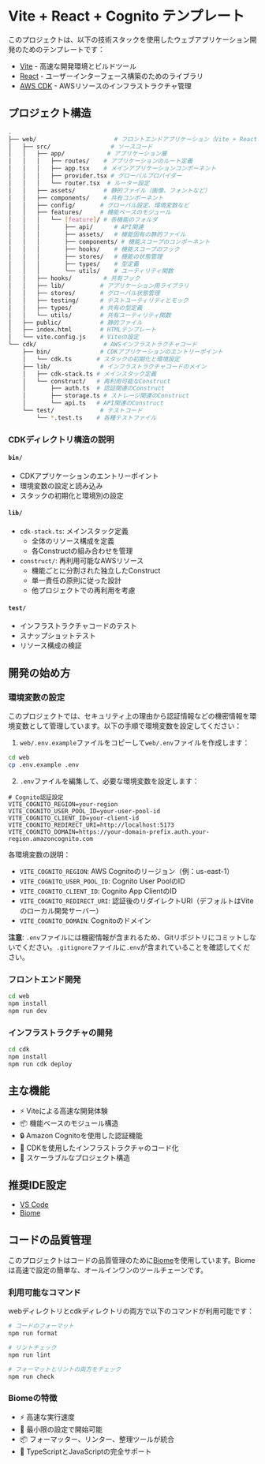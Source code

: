 # Vite + React + Cognito テンプレート

このプロジェクトは、以下の技術スタックを使用したウェブアプリケーション開発のためのテンプレートです：

- [Vite](https://vitejs.dev/) - 高速な開発環境とビルドツール
- [React](https://react.dev/) - ユーザーインターフェース構築のためのライブラリ
- [AWS CDK](https://aws.amazon.com/jp/cdk/) - AWSリソースのインフラストラクチャ管理

## プロジェクト構造

```bash
.
├── web/                      # フロントエンドアプリケーション（Vite + React）
│   ├── src/                 # ソースコード
│   │   ├── app/            # アプリケーション層
│   │   │   ├── routes/    # アプリケーションのルート定義
│   │   │   ├── app.tsx    # メインアプリケーションコンポーネント
│   │   │   ├── provider.tsx # グローバルプロバイダー
│   │   │   └── router.tsx  # ルーター設定
│   │   ├── assets/        # 静的ファイル（画像、フォントなど）
│   │   ├── components/    # 共有コンポーネント
│   │   ├── config/       # グローバル設定、環境変数など
│   │   ├── features/     # 機能ベースのモジュール
│   │   │   └── [feature]/ # 各機能のフォルダ
│   │   │       ├── api/      # API関連
│   │   │       ├── assets/   # 機能固有の静的ファイル
│   │   │       ├── components/ # 機能スコープのコンポーネント
│   │   │       ├── hooks/    # 機能スコープのフック
│   │   │       ├── stores/   # 機能の状態管理
│   │   │       ├── types/    # 型定義
│   │   │       └── utils/    # ユーティリティ関数
│   │   ├── hooks/         # 共有フック
│   │   ├── lib/          # アプリケーション用ライブラリ
│   │   ├── stores/       # グローバル状態管理
│   │   ├── testing/      # テストユーティリティとモック
│   │   ├── types/        # 共有の型定義
│   │   └── utils/        # 共有ユーティリティ関数
│   ├── public/           # 静的ファイル
│   ├── index.html        # HTMLテンプレート
│   └── vite.config.js    # Viteの設定
└── cdk/                   # AWSインフラストラクチャコード
    ├── bin/              # CDKアプリケーションのエントリーポイント
    │   └── cdk.ts       # スタックの初期化と環境設定
    ├── lib/              # インフラストラクチャコードのメイン
    │   ├── cdk-stack.ts # メインスタック定義
    │   └── construct/   # 再利用可能なConstruct
    │       ├── auth.ts  # 認証関連のConstruct
    │       ├── storage.ts # ストレージ関連のConstruct
    │       └── api.ts   # API関連のConstruct
    └── test/             # テストコード
        └── *.test.ts    # 各種テストファイル
```

### CDKディレクトリ構造の説明

#### `bin/`

- CDKアプリケーションのエントリーポイント
- 環境変数の設定と読み込み
- スタックの初期化と環境別の設定

#### `lib/`

- `cdk-stack.ts`: メインスタック定義
  - 全体のリソース構成を定義
  - 各Constructの組み合わせを管理
- `construct/`: 再利用可能なAWSリソース
  - 機能ごとに分割された独立したConstruct
  - 単一責任の原則に従った設計
  - 他プロジェクトでの再利用を考慮

#### `test/`

- インフラストラクチャコードのテスト
- スナップショットテスト
- リソース構成の検証

## 開発の始め方

### 環境変数の設定

このプロジェクトでは、セキュリティ上の理由から認証情報などの機密情報を環境変数として管理しています。以下の手順で環境変数を設定してください：

1. `web/.env.example`ファイルをコピーして`web/.env`ファイルを作成します：

```bash
cd web
cp .env.example .env
```

2. `.env`ファイルを編集して、必要な環境変数を設定します：

```
# Cognito認証設定
VITE_COGNITO_REGION=your-region
VITE_COGNITO_USER_POOL_ID=your-user-pool-id
VITE_COGNITO_CLIENT_ID=your-client-id
VITE_COGNITO_REDIRECT_URI=http://localhost:5173
VITE_COGNITO_DOMAIN=https://your-domain-prefix.auth.your-region.amazoncognito.com
```

各環境変数の説明：
- `VITE_COGNITO_REGION`: AWS Cognitoのリージョン（例：us-east-1）
- `VITE_COGNITO_USER_POOL_ID`: Cognito User PoolのID
- `VITE_COGNITO_CLIENT_ID`: Cognito App ClientのID
- `VITE_COGNITO_REDIRECT_URI`: 認証後のリダイレクトURI（デフォルトはViteのローカル開発サーバー）
- `VITE_COGNITO_DOMAIN`: Cognitoのドメイン

**注意**: `.env`ファイルには機密情報が含まれるため、Gitリポジトリにコミットしないでください。`.gitignore`ファイルに`.env`が含まれていることを確認してください。

### フロントエンド開発

```bash
cd web
npm install
npm run dev
```

### インフラストラクチャの開発

```bash
cd cdk
npm install
npm run cdk deploy
```

## 主な機能

- ⚡️ Viteによる高速な開発体験
- 📦 機能ベースのモジュール構造
- 🔒 Amazon Cognitoを使用した認証機能
- 🚀 CDKを使用したインフラストラクチャのコード化
- 📁 スケーラブルなプロジェクト構造

## 推奨IDE設定

- [VS Code](https://code.visualstudio.com/)
- [Biome](https://marketplace.visualstudio.com/items?itemName=biomejs.biome)

## コードの品質管理

このプロジェクトはコードの品質管理のために[Biome](https://biomejs.dev/)を使用しています。Biomeは高速で設定の簡単な、オールインワンのツールチェーンです。

### 利用可能なコマンド

webディレクトリとcdkディレクトリの両方で以下のコマンドが利用可能です：

```bash
# コードのフォーマット
npm run format

# リントチェック
npm run lint

# フォーマットとリントの両方をチェック
npm run check
```

### Biomeの特徴

- ⚡️ 高速な実行速度
- 🔧 最小限の設定で開始可能
- 📦 フォーマッター、リンター、整理ツールが統合
- 🚀 TypeScriptとJavaScriptの完全サポート
